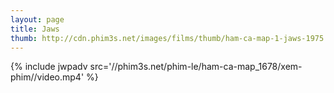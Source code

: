 ```yaml
---
layout: page
title: Jaws
thumb: http://cdn.phim3s.net/images/films/thumb/ham-ca-map-1-jaws-1975.jpg
---
```

{% include jwpadv src='//phim3s.net/phim-le/ham-ca-map_1678/xem-phim//video.mp4' %}